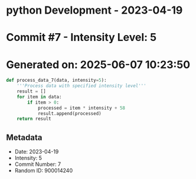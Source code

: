 ﻿# python Development - 2023-04-19
# Commit #7 - Intensity Level: 5
# Generated on: 2025-06-07 10:23:50
```python
def process_data_7(data, intensity=5):
    '''Process data with specified intensity level'''
    result = []
    for item in data:
        if item > 0:
            processed = item * intensity + 58
            result.append(processed)
    return result
```
## Metadata
- Date: 2023-04-19
- Intensity: 5
- Commit Number: 7
- Random ID: 900014240
